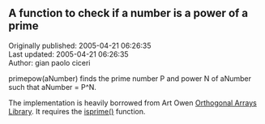## A function to check if a number is a power of a prime  
Originally published: 2005-04-21 06:26:35  
Last updated: 2005-04-21 06:26:35  
Author: gian paolo ciceri  
  
primepow(aNumber) finds the prime number P and power N of aNumber such that aNumber = P^N.

The implementation is heavily borrowed from Art Owen <a href="http://www.csit.fsu.edu/~burkardt/cpp_src/oa/oa.html">Orthogonal Arrays Library</a>. It requires the <a href="http://aspn.activestate.com/ASPN/Cookbook/Python/Recipe/410662">isprime()</a> function.